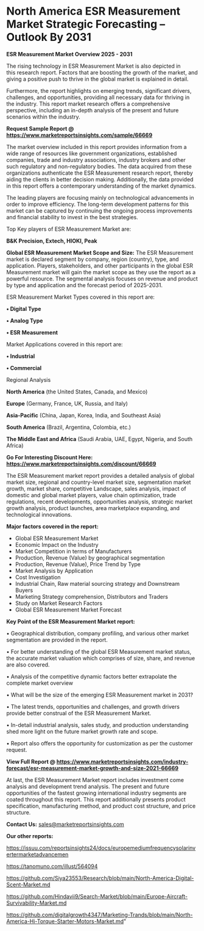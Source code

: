 # North America ESR Measurement Market Strategic Forecasting – Outlook By 2031

<Strong> ESR Measurement Market Overview 2025 - 2031</strong>

The rising technology in ESR Measurement Market is also depicted in this research report. Factors that are boosting the growth of the market, and giving a positive push to thrive in the global market is explained in detail.

Furthermore, the report highlights on emerging trends, significant drivers, challenges, and opportunities, providing all necessary data for thriving in the industry. This report market research offers a comprehensive perspective, including an in-depth analysis of the present and future scenarios within the industry.

<strong>Request Sample Report @ <a href=https://www.marketreportsinsights.com/sample/66669>https://www.marketreportsinsights.com/sample/66669</a></strong>

The market overview included in this report provides information from a wide range of resources like government organizations, established companies, trade and industry associations, industry brokers and other such regulatory and non-regulatory bodies. The data acquired from these organizations authenticate the ESR Measurement research report, thereby aiding the clients in better decision making. Additionally, the data provided in this report offers a contemporary understanding of the market dynamics.

The leading players are focusing mainly on technological advancements in order to improve efficiency. The long-term development patterns for this market can be captured by continuing the ongoing process improvements and financial stability to invest in the best strategies.

Top Key players of ESR Measurement Market are:

<strong>B&K Precision, Extech, HIOKI, Peak</strong>

<strong><b>Global ESR Measurement Market Scope and Size:</b></strong>
The ESR Measurement market is declared segment by company, region (country), type, and application. Players, stakeholders, and other participants in the global ESR Measurement market will gain the market scope as they use the report as a powerful resource. The segmental analysis focuses on revenue and product by type and application and the forecast period of 2025-2031.

ESR Measurement Market Types covered in this report are:

<strong>• Digital Type

• Analog Type

• ESR Measurement</strong>

Market Applications covered in this report are:

<strong>• Industrial

• Commercial</strong> 

Regional Analysis

<strong>North America</strong> (the United States, Canada, and Mexico)

<strong>Europe</strong> (Germany, France, UK, Russia, and Italy)

<strong>Asia-Pacific</strong> (China, Japan, Korea, India, and Southeast Asia)

<strong>South America</strong> (Brazil, Argentina, Colombia, etc.)

<strong>The Middle East and Africa</strong> (Saudi Arabia, UAE, Egypt, Nigeria, and South Africa)

<strong>Go For Interesting Discount Here: <a href=https://www.marketreportsinsights.com/discount/66669>https://www.marketreportsinsights.com/discount/66669</a></strong>

The ESR Measurement market report provides a detailed analysis of global market size, regional and country-level market size, segmentation market growth, market share, competitive Landscape, sales analysis, impact of domestic and global market players, value chain optimization, trade regulations, recent developments, opportunities analysis, strategic market growth analysis, product launches, area marketplace expanding, and technological innovations.

<strong><b>Major factors covered in the report:</b></strong>
<ul>
  <li>Global ESR Measurement Market </li>
  <li>Economic Impact on the Industry</li>
  <li>Market Competition in terms of Manufacturers</li>
  <li>Production, Revenue (Value) by geographical segmentation</li>
  <li>Production, Revenue (Value), Price Trend by Type</li>
  <li>Market Analysis by Application</li>
  <li>Cost Investigation</li>
  <li>Industrial Chain, Raw material sourcing strategy and Downstream Buyers</li>
  <li>Marketing Strategy comprehension, Distributors and Traders</li>
  <li>Study on Market Research Factors</li>
  <li>Global ESR Measurement Market Forecast</li>
</ul>

<strong><b>Key Point of the ESR Measurement Market report:</b></strong>

• Geographical distribution, company profiling, and various other market segmentation are provided in the report.

• For better understanding of the global ESR Measurement market status, the accurate market valuation which comprises of size, share, and revenue are also covered.

• Analysis of the competitive dynamic factors better extrapolate the complete market overview

• What will be the size of the emerging ESR Measurement market in 2031?

• The latest trends, opportunities and challenges, and growth drivers provide better construal of the ESR Measurement Market.

• In-detail industrial analysis, sales study, and production understanding shed more light on the future market growth rate and scope.

• Report also offers the opportunity for customization as per the customer request.

<strong><b>View Full Report @ <a href=https://www.marketreportsinsights.com/industry-forecast/esr-measurement-market-growth-and-size-2021-66669>https://www.marketreportsinsights.com/industry-forecast/esr-measurement-market-growth-and-size-2021-66669</a></b></strong>


At last, the ESR Measurement Market report includes investment come analysis and development trend analysis. The present and future opportunities of the fastest growing international industry segments are coated throughout this report. This report additionally presents product specification, manufacturing method, and product cost structure, and price structure.

<strong>Contact Us:</strong>
sales@marketreportsinsights.com

<strong>Our other reports:</strong>

<a href=https://issuu.com/reportsinsights24/docs/europemediumfrequencysolarinvertermarketadvancemen>https://issuu.com/reportsinsights24/docs/europemediumfrequencysolarinvertermarketadvancemen</a>

<a href=https://tanomuno.com/illust/564094>https://tanomuno.com/illust/564094</a>

<a href=https://github.com/Siya23553/Research/blob/main/North-America-Digital-Scent-Market.md>https://github.com/Siya23553/Research/blob/main/North-America-Digital-Scent-Market.md</a>

<a href=https://github.com/Hindavii9/Search-Market/blob/main/Europe-Aircraft-Survivability-Market.md>https://github.com/Hindavii9/Search-Market/blob/main/Europe-Aircraft-Survivability-Market.md</a>

<a href=https://github.com/digitalgrowth4347/Marketing-Trands/blob/main/North-America-Hi-Torque-Starter-Motors-Market.md>https://github.com/digitalgrowth4347/Marketing-Trands/blob/main/North-America-Hi-Torque-Starter-Motors-Market.md</a>"
